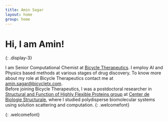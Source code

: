 ```yaml
---
title: Amin Sagar
layout: home
group: home
---
```


# Hi, I am Amin!
{: .display-3}

I am Senior Computational Chemist at [Bicycle Therapeutics](https://www.bicycletherapeutics.com/). I employ AI and Physics based methods at various stages of drug discovery. To know more about my role at Bicycle Therapeutics contact me at amin.sagar@bicycletx.com.<br>
Before joining Bicycle Therapeutics, I was a postdoctoral researcher in [Structural and Function of Highly Flexible Proteins group](http://www.cbs.cnrs.fr/index.php/en/home-equipea2) at [Center de Biologie Structurale](http://www.cbs.cnrs.fr/index.php/en/), where I studied polydisperse biomolecular systems using solution scattering and computation.
{: .welcomefont}


{: .welcomefont}

